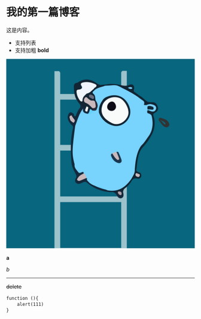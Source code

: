 # 我的第一篇博客

这是内容。

- 支持列表
- 支持加粗 **bold**


<img src="imgs/go.png" alt="">

**a**

*b*

---
~~delete~~

```
function (){
    alert(111)
}

```
